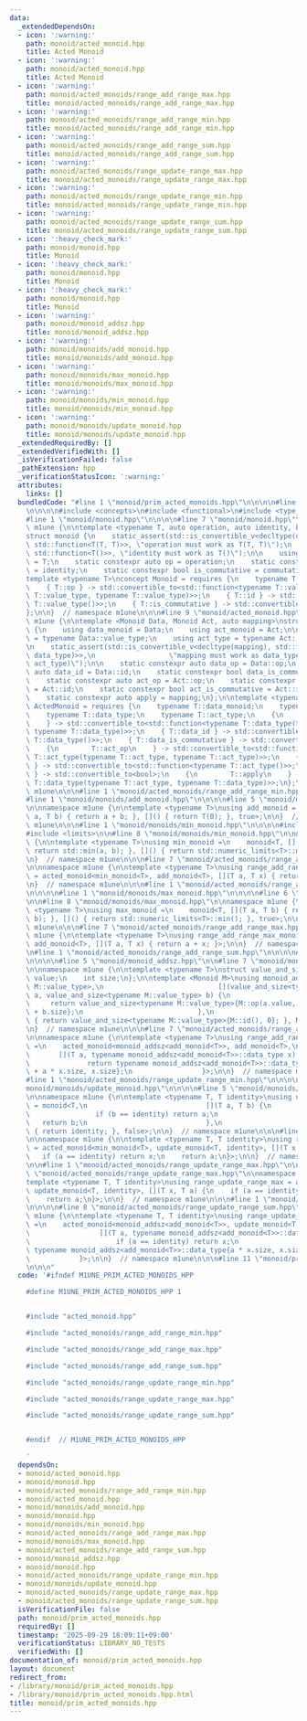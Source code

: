 ```yaml
---
data:
  _extendedDependsOn:
  - icon: ':warning:'
    path: monoid/acted_monoid.hpp
    title: Acted Monoid
  - icon: ':warning:'
    path: monoid/acted_monoid.hpp
    title: Acted Monoid
  - icon: ':warning:'
    path: monoid/acted_monoids/range_add_range_max.hpp
    title: monoid/acted_monoids/range_add_range_max.hpp
  - icon: ':warning:'
    path: monoid/acted_monoids/range_add_range_min.hpp
    title: monoid/acted_monoids/range_add_range_min.hpp
  - icon: ':warning:'
    path: monoid/acted_monoids/range_add_range_sum.hpp
    title: monoid/acted_monoids/range_add_range_sum.hpp
  - icon: ':warning:'
    path: monoid/acted_monoids/range_update_range_max.hpp
    title: monoid/acted_monoids/range_update_range_max.hpp
  - icon: ':warning:'
    path: monoid/acted_monoids/range_update_range_min.hpp
    title: monoid/acted_monoids/range_update_range_min.hpp
  - icon: ':warning:'
    path: monoid/acted_monoids/range_update_range_sum.hpp
    title: monoid/acted_monoids/range_update_range_sum.hpp
  - icon: ':heavy_check_mark:'
    path: monoid/monoid.hpp
    title: Monoid
  - icon: ':heavy_check_mark:'
    path: monoid/monoid.hpp
    title: Monoid
  - icon: ':heavy_check_mark:'
    path: monoid/monoid.hpp
    title: Monoid
  - icon: ':warning:'
    path: monoid/monoid_addsz.hpp
    title: monoid/monoid_addsz.hpp
  - icon: ':warning:'
    path: monoid/monoids/add_monoid.hpp
    title: monoid/monoids/add_monoid.hpp
  - icon: ':warning:'
    path: monoid/monoids/max_monoid.hpp
    title: monoid/monoids/max_monoid.hpp
  - icon: ':warning:'
    path: monoid/monoids/min_monoid.hpp
    title: monoid/monoids/min_monoid.hpp
  - icon: ':warning:'
    path: monoid/monoids/update_monoid.hpp
    title: monoid/monoids/update_monoid.hpp
  _extendedRequiredBy: []
  _extendedVerifiedWith: []
  _isVerificationFailed: false
  _pathExtension: hpp
  _verificationStatusIcon: ':warning:'
  attributes:
    links: []
  bundledCode: "#line 1 \"monoid/prim_acted_monoids.hpp\"\n\n\n\n#line 1 \"monoid/acted_monoid.hpp\"\
    \n\n\n\n#include <concepts>\n#include <functional>\n#include <type_traits>\n\n\
    #line 1 \"monoid/monoid.hpp\"\n\n\n\n#line 7 \"monoid/monoid.hpp\"\n\nnamespace\
    \ m1une {\n\ntemplate <typename T, auto operation, auto identity, bool commutative>\n\
    struct monoid {\n    static_assert(std::is_convertible_v<decltype(operation),\
    \ std::function<T(T, T)>>, \"operation must work as T(T, T)\");\n    static_assert(std::is_convertible_v<decltype(identity),\
    \ std::function<T()>>, \"identity must work as T()\");\n\n    using value_type\
    \ = T;\n    static constexpr auto op = operation;\n    static constexpr auto id\
    \ = identity;\n    static constexpr bool is_commutative = commutative;\n};\n\n\
    template <typename T>\nconcept Monoid = requires {\n    typename T::value_type;\n\
    \    { T::op } -> std::convertible_to<std::function<typename T::value_type(typename\
    \ T::value_type, typename T::value_type)>>;\n    { T::id } -> std::convertible_to<std::function<typename\
    \ T::value_type()>>;\n    { T::is_commutative } -> std::convertible_to<bool>;\n\
    };\n\n}  // namespace m1une\n\n\n#line 9 \"monoid/acted_monoid.hpp\"\n\nnamespace\
    \ m1une {\n\ntemplate <Monoid Data, Monoid Act, auto mapping>\nstruct acted_monoid\
    \ {\n    using data_monoid = Data;\n    using act_monoid = Act;\n\n    using data_type\
    \ = typename Data::value_type;\n    using act_type = typename Act::value_type;\n\
    \n    static_assert(std::is_convertible_v<decltype(mapping), std::function<data_type(act_type,\
    \ data_type)>>,\n                  \"mapping must work as data_type(data_type,\
    \ act_type)\");\n\n    static constexpr auto data_op = Data::op;\n    static constexpr\
    \ auto data_id = Data::id;\n    static constexpr bool data_is_commutative = Data::is_commutative;\n\
    \    static constexpr auto act_op = Act::op;\n    static constexpr auto act_id\
    \ = Act::id;\n    static constexpr bool act_is_commutative = Act::is_commutative;\n\
    \    static constexpr auto apply = mapping;\n};\n\ntemplate <typename T>\nconcept\
    \ ActedMonoid = requires {\n    typename T::data_monoid;\n    typename T::act_monoid;\n\
    \    typename T::data_type;\n    typename T::act_type;\n    {\n        T::data_op\n\
    \    } -> std::convertible_to<std::function<typename T::data_type(typename T::data_type,\
    \ typename T::data_type)>>;\n    { T::data_id } -> std::convertible_to<std::function<typename\
    \ T::data_type()>>;\n    { T::data_is_commutative } -> std::convertible_to<bool>;\n\
    \    {\n        T::act_op\n    } -> std::convertible_to<std::function<typename\
    \ T::act_type(typename T::act_type, typename T::act_type)>>;\n    { T::act_id\
    \ } -> std::convertible_to<std::function<typename T::act_type()>>;\n    { T::act_is_commutative\
    \ } -> std::convertible_to<bool>;\n    {\n        T::apply\n    } -> std::convertible_to<std::function<typename\
    \ T::data_type(typename T::act_type, typename T::data_type)>>;\n};\n\n}  // namespace\
    \ m1une\n\n\n#line 1 \"monoid/acted_monoids/range_add_range_min.hpp\"\n\n\n\n\
    #line 1 \"monoid/monoids/add_monoid.hpp\"\n\n\n\n#line 5 \"monoid/monoids/add_monoid.hpp\"\
    \n\nnamespace m1une {\n\ntemplate <typename T>\nusing add_monoid = monoid<T, [](T\
    \ a, T b) { return a + b; }, []() { return T(0); }, true>;\n\n}  // namespace\
    \ m1une\n\n\n#line 1 \"monoid/monoids/min_monoid.hpp\"\n\n\n\n#include <algorithm>\n\
    #include <limits>\n\n#line 8 \"monoid/monoids/min_monoid.hpp\"\n\nnamespace m1une\
    \ {\n\ntemplate <typename T>\nusing min_monoid =\n    monoid<T, [](T a, T b) {\
    \ return std::min(a, b); }, []() { return std::numeric_limits<T>::max(); }, true>;\n\
    \n}  // namespace m1une\n\n\n#line 7 \"monoid/acted_monoids/range_add_range_min.hpp\"\
    \n\nnamespace m1une {\n\ntemplate <typename T>\nusing range_add_range_min_monoid\
    \ = acted_monoid<min_monoid<T>, add_monoid<T>, [](T a, T x) { return a + x; }>;\n\
    \n}  // namespace m1une\n\n\n#line 1 \"monoid/acted_monoids/range_add_range_max.hpp\"\
    \n\n\n\n#line 1 \"monoid/monoids/max_monoid.hpp\"\n\n\n\n#line 6 \"monoid/monoids/max_monoid.hpp\"\
    \n\n#line 8 \"monoid/monoids/max_monoid.hpp\"\n\nnamespace m1une {\n\ntemplate\
    \ <typename T>\nusing max_monoid =\n    monoid<T, [](T a, T b) { return std::max(a,\
    \ b); }, []() { return std::numeric_limits<T>::min(); }, true>;\n\n}  // namespace\
    \ m1une\n\n\n#line 7 \"monoid/acted_monoids/range_add_range_max.hpp\"\n\nnamespace\
    \ m1une {\n\ntemplate <typename T>\nusing range_add_range_max_monoid = acted_monoid<max_monoid<T>,\
    \ add_monoid<T>, [](T a, T x) { return a + x; }>;\n\n}  // namespace m1une\n\n\
    \n#line 1 \"monoid/acted_monoids/range_add_range_sum.hpp\"\n\n\n\n#line 1 \"monoid/monoid_addsz.hpp\"\
    \n\n\n\n#line 5 \"monoid/monoid_addsz.hpp\"\n\n#line 7 \"monoid/monoid_addsz.hpp\"\
    \n\nnamespace m1une {\n\ntemplate <typename T>\nstruct value_and_size {\n    T\
    \ value;\n    int size;\n};\n\ntemplate <Monoid M>\nusing monoid_addsz = monoid<value_and_size<typename\
    \ M::value_type>,\n                            [](value_and_size<typename M::value_type>\
    \ a, value_and_size<typename M::value_type> b) {\n                           \
    \     return value_and_size<typename M::value_type>{M::op(a.value, b.value), a.size\
    \ + b.size};\n                            },\n                            []()\
    \ { return value_and_size<typename M::value_type>{M::id(), 0}; }, M::is_commutative>;\n\
    \n}  // namespace m1une\n\n\n#line 7 \"monoid/acted_monoids/range_add_range_sum.hpp\"\
    \n\nnamespace m1une {\n\ntemplate <typename T>\nusing range_add_range_sum_monoid\
    \ =\n    acted_monoid<monoid_addsz<add_monoid<T>>, add_monoid<T>,\n          \
    \       [](T a, typename monoid_addsz<add_monoid<T>>::data_type x) {\n       \
    \              return typename monoid_addsz<add_monoid<T>>::data_type{x.value\
    \ + a * x.size, x.size};\n                 }>;\n\n}  // namespace m1une\n\n\n\
    #line 1 \"monoid/acted_monoids/range_update_range_min.hpp\"\n\n\n\n#line 1 \"\
    monoid/monoids/update_monoid.hpp\"\n\n\n\n#line 5 \"monoid/monoids/update_monoid.hpp\"\
    \n\nnamespace m1une {\n\ntemplate <typename T, T identity>\nusing update_monoid\
    \ = monoid<T,\n                             [](T a, T b) {\n                 \
    \                if (b == identity) return a;\n                              \
    \   return b;\n                             },\n                             []()\
    \ { return identity; }, false>;\n\n}  // namespace m1une\n\n\n#line 7 \"monoid/acted_monoids/range_update_range_min.hpp\"\
    \n\nnamespace m1une {\n\ntemplate <typename T, T identity>\nusing range_update_range_max\
    \ = acted_monoid<min_monoid<T>, update_monoid<T, identity>, [](T x, T a) {\n \
    \   if (a == identity) return x;\n    return a;\n}>;\n\n}  // namespace m1une\n\
    \n\n#line 1 \"monoid/acted_monoids/range_update_range_max.hpp\"\n\n\n\n#line 7\
    \ \"monoid/acted_monoids/range_update_range_max.hpp\"\n\nnamespace m1une {\n\n\
    template <typename T, T identity>\nusing range_update_range_max = acted_monoid<max_monoid<T>,\
    \ update_monoid<T, identity>, [](T x, T a) {\n    if (a == identity) return x;\n\
    \    return a;\n}>;\n\n}  // namespace m1une\n\n\n#line 1 \"monoid/acted_monoids/range_update_range_sum.hpp\"\
    \n\n\n\n#line 8 \"monoid/acted_monoids/range_update_range_sum.hpp\"\n\nnamespace\
    \ m1une {\n\ntemplate <typename T, T identity>\nusing range_update_range_sum_monoid\
    \ =\n    acted_monoid<monoid_addsz<add_monoid<T>>, update_monoid<T, identity>,\n\
    \                 [](T a, typename monoid_addsz<add_monoid<T>>::data_type x) {\n\
    \                     if (a == identity) return x;\n                     return\
    \ typename monoid_addsz<add_monoid<T>>::data_type{a * x.size, x.size};\n     \
    \            }>;\n\n}  // namespace m1une\n\n\n#line 11 \"monoid/prim_acted_monoids.hpp\"\
    \n\n\n"
  code: '#ifndef M1UNE_PRIM_ACTED_MONOIDS_HPP

    #define M1UNE_PRIM_ACTED_MONOIDS_HPP 1


    #include "acted_monoid.hpp"

    #include "acted_monoids/range_add_range_min.hpp"

    #include "acted_monoids/range_add_range_max.hpp"

    #include "acted_monoids/range_add_range_sum.hpp"

    #include "acted_monoids/range_update_range_min.hpp"

    #include "acted_monoids/range_update_range_max.hpp"

    #include "acted_monoids/range_update_range_sum.hpp"


    #endif  // M1UNE_PRIM_ACTED_MONOIDS_HPP

    '
  dependsOn:
  - monoid/acted_monoid.hpp
  - monoid/monoid.hpp
  - monoid/acted_monoids/range_add_range_min.hpp
  - monoid/acted_monoid.hpp
  - monoid/monoids/add_monoid.hpp
  - monoid/monoid.hpp
  - monoid/monoids/min_monoid.hpp
  - monoid/acted_monoids/range_add_range_max.hpp
  - monoid/monoids/max_monoid.hpp
  - monoid/acted_monoids/range_add_range_sum.hpp
  - monoid/monoid_addsz.hpp
  - monoid/monoid.hpp
  - monoid/acted_monoids/range_update_range_min.hpp
  - monoid/monoids/update_monoid.hpp
  - monoid/acted_monoids/range_update_range_max.hpp
  - monoid/acted_monoids/range_update_range_sum.hpp
  isVerificationFile: false
  path: monoid/prim_acted_monoids.hpp
  requiredBy: []
  timestamp: '2025-09-29 18:09:11+09:00'
  verificationStatus: LIBRARY_NO_TESTS
  verifiedWith: []
documentation_of: monoid/prim_acted_monoids.hpp
layout: document
redirect_from:
- /library/monoid/prim_acted_monoids.hpp
- /library/monoid/prim_acted_monoids.hpp.html
title: monoid/prim_acted_monoids.hpp
---
```

